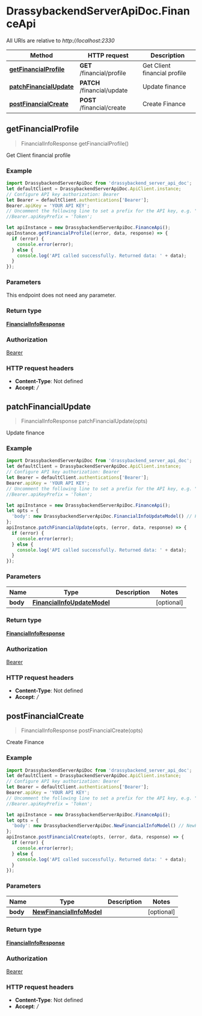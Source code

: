 # DrassybackendServerApiDoc.FinanceApi

All URIs are relative to *http://localhost:2330*

Method | HTTP request | Description
------------- | ------------- | -------------
[**getFinancialProfile**](FinanceApi.md#getFinancialProfile) | **GET** /financial/profile | Get Client financial profile
[**patchFinancialUpdate**](FinanceApi.md#patchFinancialUpdate) | **PATCH** /financial/update | Update finance
[**postFinancialCreate**](FinanceApi.md#postFinancialCreate) | **POST** /financial/create | Create Finance



## getFinancialProfile

> FinancialInfoResponse getFinancialProfile()

Get Client financial profile

### Example

```javascript
import DrassybackendServerApiDoc from 'drassybackend_server_api_doc';
let defaultClient = DrassybackendServerApiDoc.ApiClient.instance;
// Configure API key authorization: Bearer
let Bearer = defaultClient.authentications['Bearer'];
Bearer.apiKey = 'YOUR API KEY';
// Uncomment the following line to set a prefix for the API key, e.g. "Token" (defaults to null)
//Bearer.apiKeyPrefix = 'Token';

let apiInstance = new DrassybackendServerApiDoc.FinanceApi();
apiInstance.getFinancialProfile((error, data, response) => {
  if (error) {
    console.error(error);
  } else {
    console.log('API called successfully. Returned data: ' + data);
  }
});
```

### Parameters

This endpoint does not need any parameter.

### Return type

[**FinancialInfoResponse**](FinancialInfoResponse.md)

### Authorization

[Bearer](../README.md#Bearer)

### HTTP request headers

- **Content-Type**: Not defined
- **Accept**: */*


## patchFinancialUpdate

> FinancialInfoResponse patchFinancialUpdate(opts)

Update finance

### Example

```javascript
import DrassybackendServerApiDoc from 'drassybackend_server_api_doc';
let defaultClient = DrassybackendServerApiDoc.ApiClient.instance;
// Configure API key authorization: Bearer
let Bearer = defaultClient.authentications['Bearer'];
Bearer.apiKey = 'YOUR API KEY';
// Uncomment the following line to set a prefix for the API key, e.g. "Token" (defaults to null)
//Bearer.apiKeyPrefix = 'Token';

let apiInstance = new DrassybackendServerApiDoc.FinanceApi();
let opts = {
  'body': new DrassybackendServerApiDoc.FinancialInfoUpdateModel() // FinancialInfoUpdateModel | 
};
apiInstance.patchFinancialUpdate(opts, (error, data, response) => {
  if (error) {
    console.error(error);
  } else {
    console.log('API called successfully. Returned data: ' + data);
  }
});
```

### Parameters


Name | Type | Description  | Notes
------------- | ------------- | ------------- | -------------
 **body** | [**FinancialInfoUpdateModel**](FinancialInfoUpdateModel.md)|  | [optional] 

### Return type

[**FinancialInfoResponse**](FinancialInfoResponse.md)

### Authorization

[Bearer](../README.md#Bearer)

### HTTP request headers

- **Content-Type**: Not defined
- **Accept**: */*


## postFinancialCreate

> FinancialInfoResponse postFinancialCreate(opts)

Create Finance

### Example

```javascript
import DrassybackendServerApiDoc from 'drassybackend_server_api_doc';
let defaultClient = DrassybackendServerApiDoc.ApiClient.instance;
// Configure API key authorization: Bearer
let Bearer = defaultClient.authentications['Bearer'];
Bearer.apiKey = 'YOUR API KEY';
// Uncomment the following line to set a prefix for the API key, e.g. "Token" (defaults to null)
//Bearer.apiKeyPrefix = 'Token';

let apiInstance = new DrassybackendServerApiDoc.FinanceApi();
let opts = {
  'body': new DrassybackendServerApiDoc.NewFinancialInfoModel() // NewFinancialInfoModel | 
};
apiInstance.postFinancialCreate(opts, (error, data, response) => {
  if (error) {
    console.error(error);
  } else {
    console.log('API called successfully. Returned data: ' + data);
  }
});
```

### Parameters


Name | Type | Description  | Notes
------------- | ------------- | ------------- | -------------
 **body** | [**NewFinancialInfoModel**](NewFinancialInfoModel.md)|  | [optional] 

### Return type

[**FinancialInfoResponse**](FinancialInfoResponse.md)

### Authorization

[Bearer](../README.md#Bearer)

### HTTP request headers

- **Content-Type**: Not defined
- **Accept**: */*

